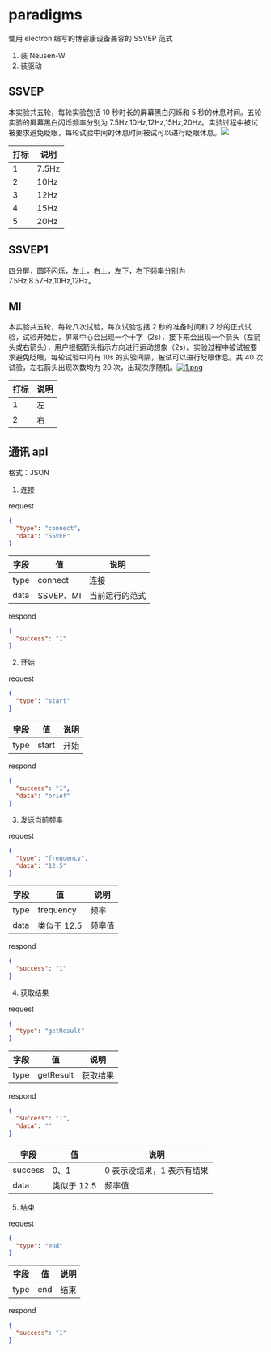 # paradigms

使用 electron 编写的博睿康设备兼容的 SSVEP 范式

1. 装 Neusen-W
2. 装驱动

## SSVEP

本实验共五轮，每轮实验包括 10 秒时长的屏幕黑白闪烁和 5 秒的休息时间。五轮实验的屏幕黑白闪烁频率分别为 7.5Hz,10Hz,12Hz,15Hz,20Hz。实验过程中被试被要求避免眨眼，每轮试验中间的休息时间被试可以进行眨眼休息。![](https://bit-images.bj.bcebos.com/bit-new/file/20210407/rss7.png)

| 打标 | 说明  |
| ---- | ----- |
| 1    | 7.5Hz |
| 2    | 10Hz  |
| 3    | 12Hz  |
| 4    | 15Hz  |
| 5    | 20Hz  |

## SSVEP1

四分屏，圆环闪烁，左上，右上，左下，右下频率分别为 7.5Hz,8.57Hz,10Hz,12Hz。

## MI

本实验共五轮，每轮八次试验，每次试验包括 2 秒的准备时间和 2 秒的正式试验，试验开始后，屏幕中心会出现一个十字（2s），接下来会出现一个箭头（左箭头或右箭头），用户根据箭头指示方向进行运动想象（2s）。实验过程中被试被要求避免眨眼，每轮试验中间有 10s 的实验间隔，被试可以进行眨眼休息。共 40 次试验，左右箭头出现次数均为 20 次，出现次序随机。[![1.png](https://bit-images.bj.bcebos.com/bit-new/file/20210407/ny21.png)](https://bit-images.bj.bcebos.com/bit-new/file/20210407/ny21.png)

| 打标 | 说明 |
| ---- | ---- |
| 1    | 左   |
| 2    | 右   |

## 通讯 api

格式：JSON

1. 连接

request

```json
{
  "type": "connect",
  "data": "SSVEP"
}
```

| 字段 | 值        | 说明           |
| ---- | --------- | -------------- |
| type | connect   | 连接           |
| data | SSVEP、MI | 当前运行的范式 |

respond

```json
{
  "success": "1"
}
```

2. 开始

request

```json
{
  "type": "start"
}
```

| 字段 | 值    | 说明 |
| ---- | ----- | ---- |
| type | start | 开始 |

respond

```json
{
  "success": "1",
  "data": "brief"
}
```

3. 发送当前频率

request

```json
{
  "type": "frequency",
  "data": "12.5"
}
```

| 字段 | 值          | 说明   |
| ---- | ----------- | ------ |
| type | frequency   | 频率   |
| data | 类似于 12.5 | 频率值 |

respond

```json
{
  "success": "1"
}
```

4. 获取结果

request

```json
{
  "type": "getResult"
}
```

| 字段 | 值        | 说明     |
| ---- | --------- | -------- |
| type | getResult | 获取结果 |

respond

```json
{
  "success": "1",
  "data": ""
}
```

| 字段    | 值          | 说明                       |
| ------- | ----------- | -------------------------- |
| success | 0、1        | 0 表示没结果，1 表示有结果 |
| data    | 类似于 12.5 | 频率值                     |

5. 结束

request

```json
{
  "type": "end"
}
```

| 字段 | 值  | 说明 |
| ---- | --- | ---- |
| type | end | 结束 |

respond

```json
{
  "success": "1"
}
```
